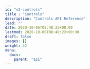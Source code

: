 ```yaml
---
id: "v2-controls"
title : "Controls"
description: "Controls API Reference"
lead: ""
date: 2020-10-06T08:48:23+00:00
lastmod: 2020-10-06T08:48:23+00:00
draft: false
images: []
weight: 42
menu:
  docs:
    parent: "api"
---
```

